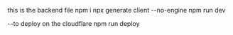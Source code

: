 this is the backend file 
npm i
npx generate client --no-engine
npm run dev

--to deploy on the cloudflare
npm run deploy
